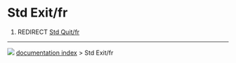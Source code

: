 # Std Exit/fr
1.  REDIRECT [Std Quit/fr](Std_Quit/fr.md)



---
![](images/Right_arrow.png) [documentation index](../README.md) > Std Exit/fr
